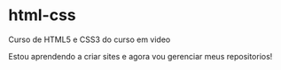 # html-css
 Curso de HTML5 e CSS3 do curso em video
 
 Estou aprendendo a criar sites e agora vou gerenciar meus repositorios!

